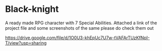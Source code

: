 # Black-knight
A ready made RPG character with 7 Special Abilities. Attached a link of the project file and some screenshots of the same please do check them out

https://drive.google.com/file/d/1O0U3-khEpUc7U7w-tVAFArTUzKfNpI-T/view?usp=sharing
